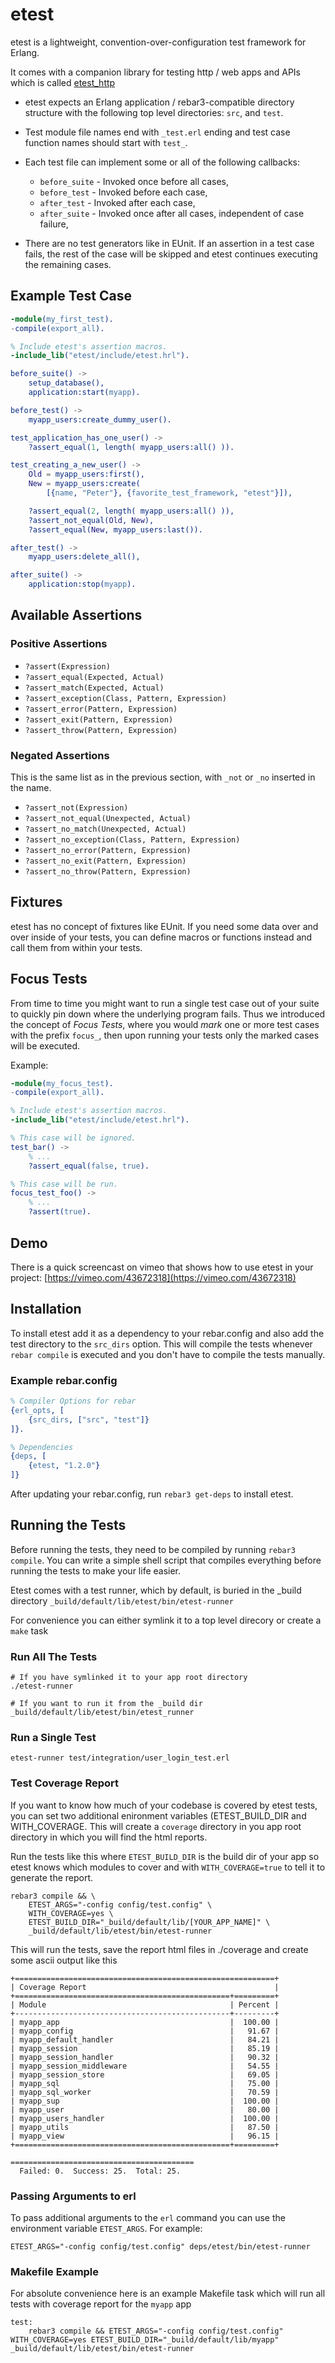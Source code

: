 # etest

etest is a lightweight, convention-over-configuration test framework for
Erlang.

It comes with a companion library for testing http / web apps and APIs which is
called [etest_http](https://github.com/wooga/etest_http)

* etest expects an Erlang application / rebar3-compatible directory structure
  with the following top level directories: `src`,  and `test`.

* Test module file names end with `_test.erl` ending and test case
  function names should start with `test_`.

* Each test file can implement some or all of the following callbacks:
  * `before_suite` - Invoked once before all cases,
  * `before_test` - Invoked before each case,
  * `after_test` - Invoked after each case,
  * `after_suite` - Invoked once after all cases, independent of case failure,
* There are no test generators like in EUnit. If an assertion in a test case
fails, the rest of the case will be skipped and etest continues executing the
remaining cases.

## Example Test Case

```erlang
-module(my_first_test).
-compile(export_all).

% Include etest's assertion macros.
-include_lib("etest/include/etest.hrl").

before_suite() ->
    setup_database(),
    application:start(myapp).

before_test() ->
    myapp_users:create_dummy_user().

test_application_has_one_user() ->
    ?assert_equal(1, length( myapp_users:all() )).

test_creating_a_new_user() ->
    Old = myapp_users:first(),
    New = myapp_users:create(
        [{name, "Peter"}, {favorite_test_framework, "etest"}]),

    ?assert_equal(2, length( myapp_users:all() )),
    ?assert_not_equal(Old, New),
    ?assert_equal(New, myapp_users:last()).

after_test() ->
    myapp_users:delete_all(),

after_suite() ->
    application:stop(myapp).
```

## Available Assertions

### Positive Assertions

* ```?assert(Expression)```
* ```?assert_equal(Expected, Actual)```
* ```?assert_match(Expected, Actual)```
* ```?assert_exception(Class, Pattern, Expression)```
* ```?assert_error(Pattern, Expression)```
* ```?assert_exit(Pattern, Expression)```
* ```?assert_throw(Pattern, Expression)```

### Negated Assertions

This is the same list as in the previous section, with `_not` or `_no`
inserted in the name.

* ```?assert_not(Expression)```
* ```?assert_not_equal(Unexpected, Actual)```
* ```?assert_no_match(Unexpected, Actual)```
* ```?assert_no_exception(Class, Pattern, Expression)```
* ```?assert_no_error(Pattern, Expression)```
* ```?assert_no_exit(Pattern, Expression)```
* ```?assert_no_throw(Pattern, Expression)```

## Fixtures

etest has no concept of fixtures like EUnit. If you need some
data over and over inside of your tests, you can define macros or
functions instead and call them from within your tests.


## Focus Tests

From time to time you might want to run a single test case out of your suite to quickly pin down where the underlying program fails. Thus we introduced the concept of _Focus Tests_, where you would _mark_ one or more test cases with the prefix `focus_`, then upon running your tests only the marked cases will be executed.

Example:

```erlang
-module(my_focus_test).
-compile(export_all).

% Include etest's assertion macros.
-include_lib("etest/include/etest.hrl").

% This case will be ignored.
test_bar() ->
    % ...
    ?assert_equal(false, true).

% This case will be run.
focus_test_foo() ->
    % ...
    ?assert(true).
```

## Demo

There is a quick screencast on vimeo that shows how to use etest in your
project: [https://vimeo.com/43672318](https://vimeo.com/43672318)

## Installation

To install etest add it as a dependency to your rebar.config and also add
the test directory to the ```src_dirs``` option. This will compile the
tests whenever ```rebar compile``` is executed and you don't have to compile
the tests manually.

### Example rebar.config

```erlang
% Compiler Options for rebar
{erl_opts, [
    {src_dirs, ["src", "test"]}
]}.

% Dependencies
{deps, [
    {etest, "1.2.0"}
]}
```

After updating your rebar.config, run ```rebar3 get-deps``` to install etest.

## Running the Tests

Before running the tests, they need to be compiled by running
```rebar3 compile```. You can write a simple shell script that compiles
everything before running the tests to make your life easier.

Etest comes with a test runner, which by default, is buried in the _build directory
```_build/default/lib/etest/bin/etest-runner```

For convenience you can either symlink it to a top level direcory or create a ```make``` task


### Run All The Tests

```
# If you have symlinked it to your app root directory
./etest-runner

# If you want to run it from the _build dir
_build/default/lib/etest/bin/etest_runner
```

### Run a Single Test
```
etest-runner test/integration/user_login_test.erl
```

### Test Coverage Report

If you want to know how much of your codebase is covered by etest tests, you can set two additional enironment variables (ETEST_BUILD_DIR and WITH_COVERAGE. This will create a `coverage` directory in you app root directory in which you will find the html reports.

Run the tests like this where `ETEST_BUILD_DIR` is the build dir of your app so etest knows which modules to cover and with `WITH_COVERAGE=true` to tell it to generate the report.

```
rebar3 compile && \
	ETEST_ARGS="-config config/test.config" \
	WITH_COVERAGE=yes \
	ETEST_BUILD_DIR="_build/default/lib/[YOUR_APP_NAME]" \
	_build/default/lib/etest/bin/etest-runner
```

This will run the tests, save the report html files in ./coverage and create some ascii output like this

```
+==========================================================+
| Coverage Report                                          |
+================================================+=========+
| Module                                         | Percent |
+------------------------------------------------+---------+
| myapp_app                                      |  100.00 |
| myapp_config                                   |   91.67 |
| myapp_default_handler                          |   84.21 |
| myapp_session                                  |   85.19 |
| myapp_session_handler                          |   90.32 |
| myapp_session_middleware                       |   54.55 |
| myapp_session_store                            |   69.05 |
| myapp_sql                                      |   75.00 |
| myapp_sql_worker                               |   70.59 |
| myapp_sup                                      |  100.00 |
| myapp_user                                     |   80.00 |
| myapp_users_handler                            |  100.00 |
| myapp_utils                                    |   87.50 |
| myapp_view                                     |   96.15 |
+================================================+=========+

=========================================
  Failed: 0.  Success: 25.  Total: 25.
```

### Passing Arguments to erl

To pass additional arguments to the `erl` command you can use the
environment variable `ETEST_ARGS`. For example:

```
ETEST_ARGS="-config config/test.config" deps/etest/bin/etest-runner
```

### Makefile Example

For absolute convenience here is an example Makefile task which will run all tests with coverage report for the ```myapp``` app

```
test:
	rebar3 compile && ETEST_ARGS="-config config/test.config" WITH_COVERAGE=yes ETEST_BUILD_DIR="_build/default/lib/myapp" _build/default/lib/etest/bin/etest-runner
```
